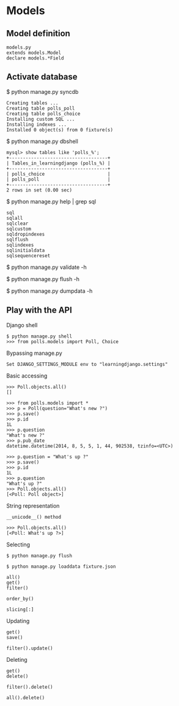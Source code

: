 Models
======

Model definition
----------------

    models.py
    extends models.Model
    declare models.*Field

Activate database
-----------------

$ python manage.py syncdb

    Creating tables ...
    Creating table polls_poll
    Creating table polls_choice
    Installing custom SQL ...
    Installing indexes ...
    Installed 0 object(s) from 0 fixture(s)

$ python manage.py dbshell

    mysql> show tables like 'polls_%';
    +------------------------------------+
    | Tables_in_learningdjango (polls_%) |
    +------------------------------------+
    | polls_choice                       |
    | polls_poll                         |
    +------------------------------------+
    2 rows in set (0.00 sec)

$ python manage.py help | grep sql

    sql
    sqlall
    sqlclear
    sqlcustom
    sqldropindexes
    sqlflush
    sqlindexes
    sqlinitialdata
    sqlsequencereset

$ python manage.py validate -h

$ python manage.py flush -h

$ python manage.py dumpdata -h


Play with the API
-----------------

Django shell

    $ python manage.py shell
    >>> from polls.models import Poll, Choice

Bypassing manage.py

    Set DJANGO_SETTINGS_MODULE env to "learningdjango.settings"

Basic accessing

    >>> Poll.objects.all()
    []

    >>> from polls.models import *
    >>> p = Poll(question="What's new ?")
    >>> p.save()
    >>> p.id
    1L
    >>> p.question
    "What's new ?"
    >>> p.pub_date
    datetime.datetime(2014, 8, 5, 5, 1, 44, 902538, tzinfo=<UTC>)

    >>> p.question = "What's up ?"
    >>> p.save()
    >>> p.id
    1L
    >>> p.question
    "What's up ?"
    >>> Poll.objects.all()
    [<Poll: Poll object>]

String representation

    __unicode__() method

    >>> Poll.objects.all()
    [<Poll: What's up ?>]

Selecting

    $ python manage.py flush

    $ python manage.py loaddata fixture.json

    all()
    get()
    filter()

    order_by()

    slicing[:]

Updating

    get()
    save()

    filter().update()

Deleting

    get()
    delete()

    filter().delete()

    all().delete()